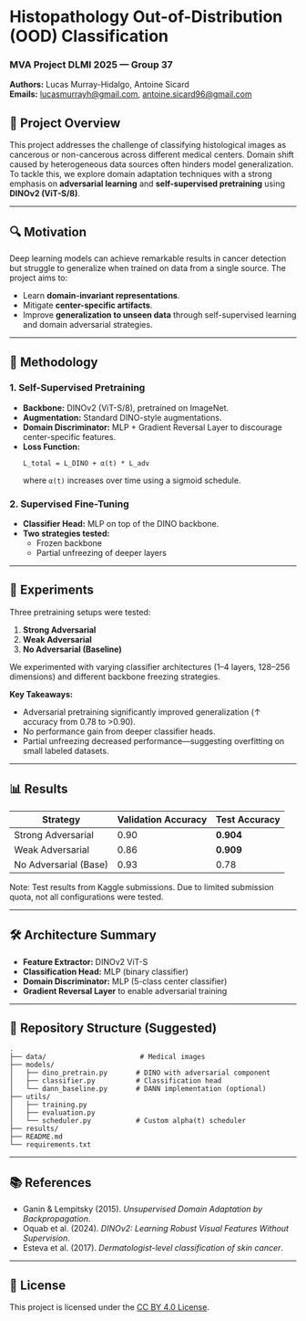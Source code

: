 # Histopathology Out-of-Distribution (OOD) Classification

### MVA Project DLMI 2025 — Group 37  
**Authors:** Lucas Murray-Hidalgo, Antoine Sicard  
**Emails:** lucasmurrayh@gmail.com, antoine.sicard96@gmail.com

## 🧠 Project Overview

This project addresses the challenge of classifying histological images as cancerous or non-cancerous across different medical centers. Domain shift caused by heterogeneous data sources often hinders model generalization. To tackle this, we explore domain adaptation techniques with a strong emphasis on **adversarial learning** and **self-supervised pretraining** using **DINOv2 (ViT-S/8)**.

---

## 🔍 Motivation

Deep learning models can achieve remarkable results in cancer detection but struggle to generalize when trained on data from a single source. The project aims to:
- Learn **domain-invariant representations**.
- Mitigate **center-specific artifacts**.
- Improve **generalization to unseen data** through self-supervised learning and domain adversarial strategies.

---

## 🧱 Methodology

### 1. **Self-Supervised Pretraining**
- **Backbone:** DINOv2 (ViT-S/8), pretrained on ImageNet.
- **Augmentation:** Standard DINO-style augmentations.
- **Domain Discriminator:** MLP + Gradient Reversal Layer to discourage center-specific features.
- **Loss Function:**
  ```
  L_total = L_DINO + α(t) * L_adv
  ```
  where `α(t)` increases over time using a sigmoid schedule.

### 2. **Supervised Fine-Tuning**
- **Classifier Head:** MLP on top of the DINO backbone.
- **Two strategies tested:**
  - Frozen backbone
  - Partial unfreezing of deeper layers

---

## 🧪 Experiments

Three pretraining setups were tested:
1. **Strong Adversarial**
2. **Weak Adversarial**
3. **No Adversarial (Baseline)**

We experimented with varying classifier architectures (1–4 layers, 128–256 dimensions) and different backbone freezing strategies.

**Key Takeaways:**
- Adversarial pretraining significantly improved generalization (↑ accuracy from 0.78 to >0.90).
- No performance gain from deeper classifier heads.
- Partial unfreezing decreased performance—suggesting overfitting on small labeled datasets.

---

## 📊 Results

| Strategy              | Validation Accuracy | Test Accuracy |
|-----------------------|---------------------|----------------|
| Strong Adversarial    | 0.90                | **0.904**      |
| Weak Adversarial      | 0.86                | **0.909**      |
| No Adversarial (Base) | 0.93                | 0.78           |

Note: Test results from Kaggle submissions. Due to limited submission quota, not all configurations were tested.

---

## 🛠️ Architecture Summary

- **Feature Extractor:** DINOv2 ViT-S
- **Classification Head:** MLP (binary classifier)
- **Domain Discriminator:** MLP (5-class center classifier)
- **Gradient Reversal Layer** to enable adversarial training

---

## 📂 Repository Structure (Suggested)

```
.
├── data/                       # Medical images
├── models/
│   ├── dino_pretrain.py       # DINO with adversarial component
│   ├── classifier.py          # Classification head
│   └── dann_baseline.py       # DANN implementation (optional)
├── utils/
│   ├── training.py
│   ├── evaluation.py
│   └── scheduler.py           # Custom alpha(t) scheduler
├── results/
├── README.md
└── requirements.txt
```

---

## 📚 References

- Ganin & Lempitsky (2015). *Unsupervised Domain Adaptation by Backpropagation*.
- Oquab et al. (2024). *DINOv2: Learning Robust Visual Features Without Supervision*.
- Esteva et al. (2017). *Dermatologist-level classification of skin cancer*.

---

## 📌 License

This project is licensed under the [CC BY 4.0 License](https://creativecommons.org/licenses/by/4.0/).
